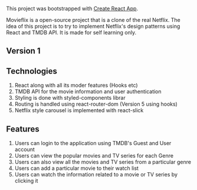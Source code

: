 This project was bootstrapped with [Create React App](https://github.com/facebook/create-react-app).

Movieflix is a open-source project that is a clone of the real Netflix. The idea of this project is to try to implement Netflix's design patterns using React and TMDB API. It is made for self learning only.

## Version 1

## Technologies

1. React along with all its moder features (Hooks etc)
2. TMDB API for the movie information and user authentication
3. Styling is done with styled-components librar
4. Routing is handled using react-router-dom (Version 5 using hooks)
5. Netflix style carousel is implemented with react-slick


## Features

1. Users can login to the application using TMDB's Guest and User account
2. Users can view the popular movies and TV series for each Genre
3. Users can also view all the movies and TV series from a particular genre
4. Users can add a particular movie to their watch list
5. Users can watch the information related to a movie or TV series by clicking it


